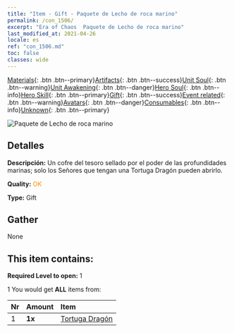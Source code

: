 ```yaml
---
title: "Item - Gift - Paquete de Lecho de roca marino"
permalink: /con_1506/
excerpt: "Era of Chaos  Paquete de Lecho de roca marino"
last_modified_at: 2021-04-26
locale: es
ref: "con_1506.md"
toc: false
classes: wide
---
```

 [Materials](/ItemsES/){: .btn .btn--primary}[Artifacts](/ItemsES/Artifacts/){: .btn .btn--success}[Unit Soul](/ItemsES/UnitSoul/){: .btn .btn--warning}[Unit Awakening](/ItemsES/UnitAwakening/){: .btn .btn--danger}[Hero Soul](/ItemsES/HeroSoul/){: .btn .btn--info}[Hero Skill](/ItemsES/HeroSkill/){: .btn .btn--primary}[Gift](/ItemsES/Gift/){: .btn .btn--success}[Event related](/ItemsES/Events/){: .btn .btn--warning}[Avatars](/ItemsES/Avatars/){: .btn .btn--danger}[Consumables](/ItemsES/Consumables/){: .btn .btn--info}[Unknown](/ItemsES/Unknown/){: .btn .btn--primary}

 ![Paquete de Lecho de roca marino](/images/t/i_907120.png)

## Detalles
 **Descripción:** Un cofre del tesoro sellado por el poder de las profundidades marinas; solo los Señores que tengan una Tortuga Dragón pueden abrirlo.

 **Quality:** <span style="color: #FF8C00">OK</span>

 **Type:** Gift

## Gather

  None

## This item contains:

 **Required Level to open:** 1

 1 You would get **ALL** items  from:

  | Nr | Amount |     Item    |
  |:---|:-------|:------------|
  | 1 |  **1x** | [Tortuga Dragón](/ItemsES/unt_278/) |  | 
